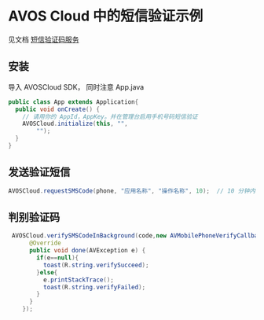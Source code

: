 # AVOS Cloud 中的短信验证示例

见文档 [短信验证码服务](https://cn.avoscloud.com/docs/android_guide.html#短信验证码服务)

## 安装
导入 AVOSCloud SDK，
同时注意 App.java
```java
public class App extends Application{
  public void onCreate() {
    // 请用你的 AppId，AppKey。并在管理台启用手机号码短信验证
    AVOSCloud.initialize(this, "",
        "");
  }
}
```

## 发送验证短信

```java
AVOSCloud.requestSMSCode(phone, "应用名称", "操作名称", 10);  // 10 分钟内有效
```

## 判别验证码

```java
 AVOSCloud.verifySMSCodeInBackground(code,new AVMobilePhoneVerifyCallback() {
      @Override
      public void done(AVException e) {
        if(e==null){
          toast(R.string.verifySucceed);
        }else{
          e.printStackTrace();
          toast(R.string.verifyFailed);
        }
      }
    });
```
